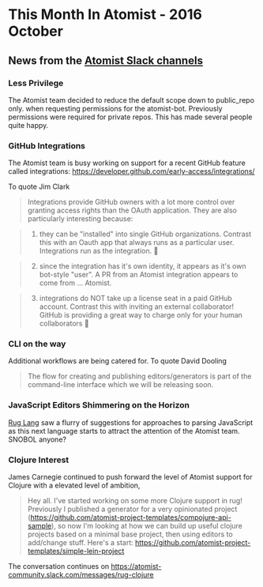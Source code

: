 
# This Month In Atomist - 2016 October

## News from the [Atomist Slack channels](https://atomist-community.slack.com)

### Less Privilege

The Atomist team decided to reduce the default scope down to public_repo only. when requesting permissions for the atomist-bot.
Previously permissions were required for private repos. This has made several people quite happy.

### GitHub Integrations

The Atomist team is busy working on support for a recent GitHub feature called integrations:  https://developer.github.com/early-access/integrations/

To quote Jim Clark

> Integrations provide GitHub owners with a lot more control over granting access rights than the OAuth application.  They are also particularly interesting because:

> 1.  they can be "installed" into single GitHub organizations.  Contrast this with an Oauth app that always runs as a particular user.  Integrations run as the integration.  :slightly_smiling_face:

> 2.  since the integration has it's own identity, it appears as it's own bot-style "user".  A PR from an Atomist integration appears to come from ... Atomist.  

> 3.  integrations do NOT take up a license seat in a paid GitHub account.  Contrast this with inviting an external collaborator!  GitHub is providing a great way to charge only for your human collaborators :slightly_smiling_face:
 
### CLI on the way

Additional workflows are being catered for. To quote David Dooling

> The flow for creating and publishing editors/generators is part of the command-line interface which we will be releasing soon. 

### JavaScript Editors Shimmering on the Horizon

[Rug Lang](https://atomist-community.slack.com/messages/rug-lang) saw a flurry of suggestions for approaches to parsing JavaScript as this next language starts to attract the attention of the Atomist team. SNOBOL anyone?

### Clojure Interest

James Carnegie continued to push forward the level of Atomist support for Clojure with a elevated level of ambition,

> Hey all. I've started working on some more Clojure support in rug! Previously I published a generator for a very opinionated project (https://github.com/atomist-project-templates/compojure-api-sample), so now I'm looking at how we can build up useful clojure projects based on a minimal base project, then using editors to add/change stuff. Here's a start: https://github.com/atomist-project-templates/simple-lein-project

The conversation continues on https://atomist-community.slack.com/messages/rug-clojure

